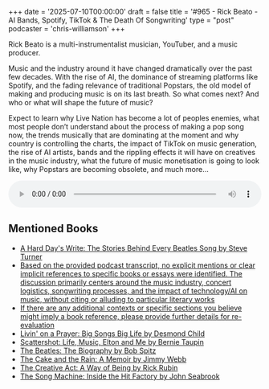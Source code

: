 +++
date = '2025-07-10T00:00:00'
draft = false
title = '#965 - Rick Beato - AI Bands, Spotify, TikTok & The Death Of Songwriting'
type = "post"
podcaster = 'chris-williamson'
+++

Rick Beato is a multi-instrumentalist musician, YouTuber, and a music producer. 

Music and the industry around it have changed dramatically over the past few decades. With the rise of AI, the dominance of streaming platforms like Spotify, and the fading relevance of traditional Popstars, the old model of making and producing music is on its last breath. So what comes next? And who or what will shape the future of music?

Expect to learn why Live Nation has become a lot of peoples enemies, what most people don’t understand about the process of making a pop song now, the trends musically that are dominating at the moment and why country is controlling the charts, the impact of TikTok on music generation, the rise of AI artists, bands and the rippling effects it will have on creatives in the music industry, what the future of music monetisation is going to look like, why Popstars are becoming obsolete, and much more...

<audio controls style="width: 100%; max-width: 800px;">
  <source src="https://pdst.fm/e/chrt.fm/track/G454/prfx.byspotify.com/e/traffic.megaphone.fm/SIXMSB8675911825.mp3?updated=1752124470" type="audio/mpeg">
  Your browser does not support the audio element.
</audio>

## Mentioned Books

- [A Hard Day's Write: The Stories Behind Every Beatles Song by Steve Turner](https://www.amazon.com/s?k=A+Hard+Day's+Write:+The+Stories+Behind+Every+Beatles+Song+by+Steve+Turner&tag=podcaststoboo-20)
- [Based on the provided podcast transcript, no explicit mentions or clear implicit references to specific books or essays were identified. The discussion primarily centers around the music industry, concert logistics, songwriting processes, and the impact of technology/AI on music, without citing or alluding to particular literary works](https://www.amazon.com/s?k=Based+on+the+provided+podcast+transcript,+no+explicit+mentions+or+clear+implicit+references+to+specific+books+or+essays+were+identified.+The+discussion+primarily+centers+around+the+music+industry,+concert+logistics,+songwriting+processes,+and+the+impact+of+technology/AI+on+music,+without+citing+or+alluding+to+particular+literary+works&tag=podcaststoboo-20)
- [If there are any additional contexts or specific sections you believe might imply a book reference, please provide further details for re-evaluation](https://www.amazon.com/s?k=If+there+are+any+additional+contexts+or+specific+sections+you+believe+might+imply+a+book+reference,+please+provide+further+details+for+re-evaluation&tag=podcaststoboo-20)
- [Livin' on a Prayer: Big Songs Big Life by Desmond Child](https://www.amazon.com/s?k=Livin'+on+a+Prayer:+Big+Songs+Big+Life+by+Desmond+Child&tag=podcaststoboo-20)
- [Scattershot: Life, Music, Elton and Me by Bernie Taupin](https://www.amazon.com/s?k=Scattershot:+Life,+Music,+Elton+and+Me+by+Bernie+Taupin&tag=podcaststoboo-20)
- [The Beatles: The Biography by Bob Spitz](https://www.amazon.com/s?k=The+Beatles:+The+Biography+by+Bob+Spitz&tag=podcaststoboo-20)
- [The Cake and the Rain: A Memoir by Jimmy Webb](https://www.amazon.com/s?k=The+Cake+and+the+Rain:+A+Memoir+by+Jimmy+Webb&tag=podcaststoboo-20)
- [The Creative Act: A Way of Being by Rick Rubin](https://www.amazon.com/s?k=The+Creative+Act:+A+Way+of+Being+by+Rick+Rubin&tag=podcaststoboo-20)
- [The Song Machine: Inside the Hit Factory by John Seabrook](https://www.amazon.com/s?k=The+Song+Machine:+Inside+the+Hit+Factory+by+John+Seabrook&tag=podcaststoboo-20)
